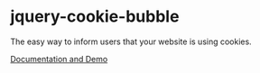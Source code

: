 # jquery-cookie-bubble

The easy way to inform users that your website is using cookies.

[Documentation and Demo](https://cookiebubble.netlify.com)

